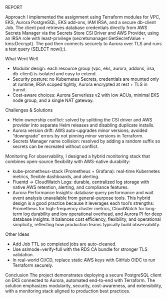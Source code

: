 REPORT

Approach
I implemented the assignment using Terraform modules for VPC, EKS, Aurora PostgreSQL, EKS add-ons, IAM IRSA, and a secure db-client Job.
The client pod retrieves database credentials directly from AWS Secrets Manager via the Secrets Store CSI Driver and AWS Provider, using an IRSA role with least-privilege (secretsmanager:GetSecretValue + kms:Decrypt).
The pod then connects securely to Aurora over TLS and runs a test query (SELECT now();).

What Went Well
- Modular design: each resource group (vpc, eks, aurora, addons, irsa, db-client) is isolated and easy to extend.
- Security posture: no Kubernetes Secrets, credentials are mounted only at runtime, IRSA scoped tightly, Aurora encrypted at rest + TLS in transit.
- Cost-aware choices: Aurora Serverless v2 with low ACUs, minimal EKS node group, and a single NAT gateway.

Challenges & Solutions
- Helm ownership conflict: solved by splitting the CSI driver and AWS provider into separate Helm releases and disabling duplicate installs.
- Aurora version drift: AWS auto-upgrades minor versions; avoided “downgrade” errors by not pinning minor versions in Terraform.
- Secrets Manager name collision: resolved by adding a random suffix so secrets can be recreated without conflict.

Monitoring
For observability, I designed a hybrid monitoring stack that combines open-source flexibility with AWS-native durability:
- kube-prometheus-stack (Prometheus + Grafana): real-time Kubernetes metrics, flexible dashboards, and alerting.
- Fluentd → CloudWatch Logs: durable, centralized log storage with native AWS retention, alerting, and compliance features.
- Aurora Performance Insights: database query performance and wait event analysis unavailable from general-purpose tools.
This hybrid design is a good practice because it leverages each tool’s strengths: Prometheus for high-frequency cluster metrics, CloudWatch for long-term log durability and 
low operational overhead, and Aurora PI for deep database insights. It balances cost efficiency, flexibility, and operational simplicity, reflecting how production teams typically build observability.

Other Ideas
- Add Job TTL so completed jobs are auto-cleaned.
- Use sslmode=verify-full with the RDS CA bundle for stronger TLS validation.
- In real-world CI/CD, replace static AWS keys with GitHub OIDC to run Terraform securely.

Conclusion
The project demonstrates deploying a secure PostgreSQL client on EKS connected to Aurora, automated end-to-end with Terraform. 
The solution emphasizes modularity, security, cost-awareness, and extensibility, with a monitoring stack aligned to production best practices.